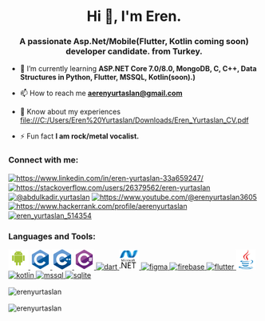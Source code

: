 <h1 align="center">Hi 👋, I'm Eren.</h1>
<h3 align="center">A passionate Asp.Net/Mobile(Flutter, Kotlin coming soon) developer candidate. from Turkey.</h3>

- 🌱 I’m currently learning **ASP.NET Core 7.0/8.0, MongoDB, C, C++, Data Structures in Python, Flutter, MSSQL, Kotlin(soon).)**

- 📫 How to reach me **aerenyurtaslan@gmail.com**

- 📄 Know about my experiences [file:///C:/Users/Eren%20Yurtaslan/Downloads/Eren_Yurtaslan_CV.pdf](file:///C:/Users/Eren%20Yurtaslan/Downloads/Eren_Yurtaslan_CV.pdf)

- ⚡ Fun fact **I am rock/metal vocalist.**

<h3 align="left">Connect with me:</h3>
<p align="left">
<a href="https://linkedin.com/in/https://www.linkedin.com/in/eren-yurtaslan-33a659247/" target="blank"><img align="center" src="https://raw.githubusercontent.com/rahuldkjain/github-profile-readme-generator/master/src/images/icons/Social/linked-in-alt.svg" alt="https://www.linkedin.com/in/eren-yurtaslan-33a659247/" height="30" width="40" /></a>
<a href="https://stackoverflow.com/users/https://stackoverflow.com/users/26379562/eren-yurtaslan" target="blank"><img align="center" src="https://raw.githubusercontent.com/rahuldkjain/github-profile-readme-generator/master/src/images/icons/Social/stack-overflow.svg" alt="https://stackoverflow.com/users/26379562/eren-yurtaslan" height="30" width="40" /></a>
<a href="https://medium.com/@abdulkadir.yurtaslan" target="blank"><img align="center" src="https://raw.githubusercontent.com/rahuldkjain/github-profile-readme-generator/master/src/images/icons/Social/medium.svg" alt="@abdulkadir.yurtaslan" height="30" width="40" /></a>
<a href="https://www.youtube.com/c/https://www.youtube.com/@erenyurtaslan3605" target="blank"><img align="center" src="https://raw.githubusercontent.com/rahuldkjain/github-profile-readme-generator/master/src/images/icons/Social/youtube.svg" alt="https://www.youtube.com/@erenyurtaslan3605" height="30" width="40" /></a>
<a href="https://www.hackerrank.com/https://www.hackerrank.com/profile/aerenyurtaslan" target="blank"><img align="center" src="https://raw.githubusercontent.com/rahuldkjain/github-profile-readme-generator/master/src/images/icons/Social/hackerrank.svg" alt="https://www.hackerrank.com/profile/aerenyurtaslan" height="30" width="40" /></a>
<a href="https://www.leetcode.com/eren_yurtaslan_514354" target="blank"><img align="center" src="https://raw.githubusercontent.com/rahuldkjain/github-profile-readme-generator/master/src/images/icons/Social/leet-code.svg" alt="eren_yurtaslan_514354" height="30" width="40" /></a>
</p>

<h3 align="left">Languages and Tools:</h3>
<p align="left"> <a href="https://developer.android.com" target="_blank" rel="noreferrer"> <img src="https://raw.githubusercontent.com/devicons/devicon/master/icons/android/android-original-wordmark.svg" alt="android" width="40" height="40"/> </a> <a href="https://www.cprogramming.com/" target="_blank" rel="noreferrer"> <img src="https://raw.githubusercontent.com/devicons/devicon/master/icons/c/c-original.svg" alt="c" width="40" height="40"/> </a> <a href="https://www.w3schools.com/cpp/" target="_blank" rel="noreferrer"> <img src="https://raw.githubusercontent.com/devicons/devicon/master/icons/cplusplus/cplusplus-original.svg" alt="cplusplus" width="40" height="40"/> </a> <a href="https://www.w3schools.com/cs/" target="_blank" rel="noreferrer"> <img src="https://raw.githubusercontent.com/devicons/devicon/master/icons/csharp/csharp-original.svg" alt="csharp" width="40" height="40"/> </a> <a href="https://dart.dev" target="_blank" rel="noreferrer"> <img src="https://www.vectorlogo.zone/logos/dartlang/dartlang-icon.svg" alt="dart" width="40" height="40"/> </a> <a href="https://dotnet.microsoft.com/" target="_blank" rel="noreferrer"> <img src="https://raw.githubusercontent.com/devicons/devicon/master/icons/dot-net/dot-net-original-wordmark.svg" alt="dotnet" width="40" height="40"/> </a> <a href="https://www.figma.com/" target="_blank" rel="noreferrer"> <img src="https://www.vectorlogo.zone/logos/figma/figma-icon.svg" alt="figma" width="40" height="40"/> </a> <a href="https://firebase.google.com/" target="_blank" rel="noreferrer"> <img src="https://www.vectorlogo.zone/logos/firebase/firebase-icon.svg" alt="firebase" width="40" height="40"/> </a> <a href="https://flutter.dev" target="_blank" rel="noreferrer"> <img src="https://www.vectorlogo.zone/logos/flutterio/flutterio-icon.svg" alt="flutter" width="40" height="40"/> </a> <a href="https://www.java.com" target="_blank" rel="noreferrer"> <img src="https://raw.githubusercontent.com/devicons/devicon/master/icons/java/java-original.svg" alt="java" width="40" height="40"/> </a> <a href="https://kotlinlang.org" target="_blank" rel="noreferrer"> <img src="https://www.vectorlogo.zone/logos/kotlinlang/kotlinlang-icon.svg" alt="kotlin" width="40" height="40"/> </a> <a href="https://www.microsoft.com/en-us/sql-server" target="_blank" rel="noreferrer"> <img src="https://www.svgrepo.com/show/303229/microsoft-sql-server-logo.svg" alt="mssql" width="40" height="40"/> </a> <a href="https://www.sqlite.org/" target="_blank" rel="noreferrer"> <img src="https://www.vectorlogo.zone/logos/sqlite/sqlite-icon.svg" alt="sqlite" width="40" height="40"/> </a> </p>

<p><img align="center" src="https://github-readme-stats.vercel.app/api/top-langs?username=erenyurtaslan&show_icons=true&locale=en&layout=compact" alt="erenyurtaslan" /></p>

<p><img align="center" src="https://github-readme-streak-stats.herokuapp.com/?user=erenyurtaslan&" alt="erenyurtaslan" /></p>
